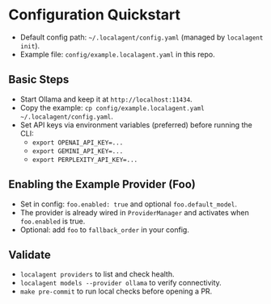 # Configuration Quickstart

- Default config path: `~/.localagent/config.yaml` (managed by `localagent init`).
- Example file: `config/example.localagent.yaml` in this repo.

## Basic Steps
- Start Ollama and keep it at `http://localhost:11434`.
- Copy the example: `cp config/example.localagent.yaml ~/.localagent/config.yaml`.
- Set API keys via environment variables (preferred) before running the CLI:
  - `export OPENAI_API_KEY=...`
  - `export GEMINI_API_KEY=...`
  - `export PERPLEXITY_API_KEY=...`

## Enabling the Example Provider (Foo)
- Set in config: `foo.enabled: true` and optional `foo.default_model`.
- The provider is already wired in `ProviderManager` and activates when `foo.enabled` is true.
- Optional: add `foo` to `fallback_order` in your config.

## Validate
- `localagent providers` to list and check health.
- `localagent models --provider ollama` to verify connectivity.
- `make pre-commit` to run local checks before opening a PR.
